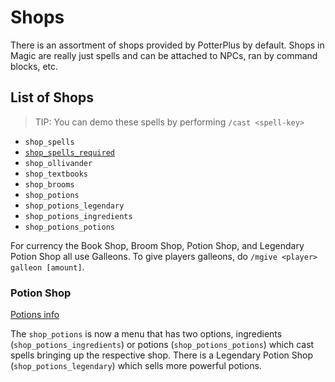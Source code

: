 # Shops

There is an assortment of shops provided by PotterPlus by default. Shops in Magic are really just spells and can be attached to NPCs, ran by command blocks, etc.

## List of Shops

> TIP: You can demo these spells by performing `/cast <spell-key>`

* `shop_spells`
* [`shop_spells_required`](https://github.com/tsgrissom/PotterPlus/wiki/Required-Spells)
* `shop_ollivander`
* `shop_textbooks`
* `shop_brooms`
* `shop_potions`
* `shop_potions_legendary`
* `shop_potions_ingredients`
* `shop_potions_potions`

For currency the Book Shop, Broom Shop, Potion Shop, and Legendary Potion Shop all use Galleons. To give players galleons, do `/mgive <player> galleon [amount]`.

### Potion Shop

[Potions info](Potions.md)

The `shop_potions` is now a menu that has two options, ingredients (`shop_potions_ingredients`) or potions (`shop_potions_potions`) which cast spells bringing up the respective shop. There is a Legendary Potion Shop (`shop_potions_legendary`) which sells more powerful potions.
